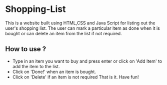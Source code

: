 # Shopping-List
This is a website built using HTML,CSS and Java Script for listing out the user's shopping list. The user can mark a particular item as done when it is bought or can delete an item from the list if not required.

## How to use ?

* Type in an item you want to buy and press enter or click on 'Add Item' to add the item to the list.
* Click on 'Done!' when an item is bought.
* Click on 'Delete' if an item is not required
That is it. Have fun!
